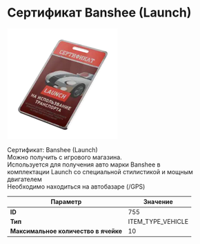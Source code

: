 # Сертификат Banshee (Launch)

![Item Image](../img/755.webp?raw=true)

Сертификат: Banshee (Launch)<br>Можно получить с игрового магазина.<br>Используется для получения авто марки Banshee в<br>комплектации Launch со специальной стилистикой и мощным двигателем<br>Необходимо находиться на автобазаре (/GPS)


| Параметр | Значение |
|----------|----------|
| **ID** | 755 |
| **Тип** | ITEM_TYPE_VEHICLE |
| **Максимальное количество в ячейке** | 10 |

